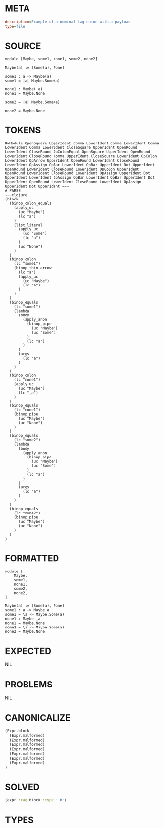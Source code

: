 # META
~~~ini
description=Example of a nominal tag union with a payload
type=file
~~~
# SOURCE
~~~roc
module [Maybe, some1, none1, some2, none2]

Maybe(a) := [Some(a), None]

some1 : a -> Maybe(a)
some1 = |a| Maybe.Some(a)

none1 : Maybe(_a)
none1 = Maybe.None

some2 = |a| Maybe.Some(a)

none2 = Maybe.None
~~~
# TOKENS
~~~text
KwModule OpenSquare UpperIdent Comma LowerIdent Comma LowerIdent Comma LowerIdent Comma LowerIdent CloseSquare UpperIdent OpenRound LowerIdent CloseRound OpColonEqual OpenSquare UpperIdent OpenRound LowerIdent CloseRound Comma UpperIdent CloseSquare LowerIdent OpColon LowerIdent OpArrow UpperIdent OpenRound LowerIdent CloseRound LowerIdent OpAssign OpBar LowerIdent OpBar UpperIdent Dot UpperIdent OpenRound LowerIdent CloseRound LowerIdent OpColon UpperIdent OpenRound LowerIdent CloseRound LowerIdent OpAssign UpperIdent Dot UpperIdent LowerIdent OpAssign OpBar LowerIdent OpBar UpperIdent Dot UpperIdent OpenRound LowerIdent CloseRound LowerIdent OpAssign UpperIdent Dot UpperIdent ~~~
# PARSE
~~~clojure
(block
  (binop_colon_equals
    (apply_uc
      (uc "Maybe")
      (lc "a")
    )
    (list_literal
      (apply_uc
        (uc "Some")
        (lc "a")
      )
      (uc "None")
    )
  )
  (binop_colon
    (lc "some1")
    (binop_thin_arrow
      (lc "a")
      (apply_uc
        (uc "Maybe")
        (lc "a")
      )
    )
  )
  (binop_equals
    (lc "some1")
    (lambda
      (body
        (apply_anon
          (binop_pipe
            (uc "Maybe")
            (uc "Some")
          )
          (lc "a")
        )
      )
      (args
        (lc "a")
      )
    )
  )
  (binop_colon
    (lc "none1")
    (apply_uc
      (uc "Maybe")
      (lc "_a")
    )
  )
  (binop_equals
    (lc "none1")
    (binop_pipe
      (uc "Maybe")
      (uc "None")
    )
  )
  (binop_equals
    (lc "some2")
    (lambda
      (body
        (apply_anon
          (binop_pipe
            (uc "Maybe")
            (uc "Some")
          )
          (lc "a")
        )
      )
      (args
        (lc "a")
      )
    )
  )
  (binop_equals
    (lc "none2")
    (binop_pipe
      (uc "Maybe")
      (uc "None")
    )
  )
)
~~~
# FORMATTED
~~~roc
module [
	Maybe,
	some1,
	none1,
	some2,
	none2,
]

Maybe(a) := [Some(a), None]
some1 : a -> Maybe a
some1 = \a -> Maybe.Some(a)
none1 : Maybe _a
none1 = Maybe.None
some2 = \a -> Maybe.Some(a)
none2 = Maybe.None
~~~
# EXPECTED
NIL
# PROBLEMS
NIL
# CANONICALIZE
~~~clojure
(Expr.block
  (Expr.malformed)
  (Expr.malformed)
  (Expr.malformed)
  (Expr.malformed)
  (Expr.malformed)
  (Expr.malformed)
  (Expr.malformed)
)
~~~
# SOLVED
~~~clojure
(expr :tag block :type "_b")
~~~
# TYPES
~~~roc
~~~
